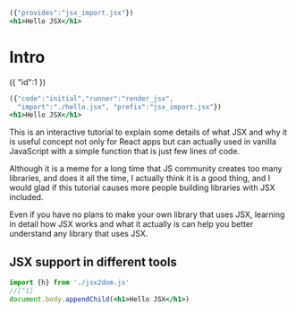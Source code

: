 ```jsx
({"provides":"jsx_import.jsx"})
<h1>Hello JSX</h1>
```

# Intro

({
  "id":1
})

```jsx
({"code":"initial","runner":"render_jsx", 
  "import":"./hello.jsx", "prefix":"jsx_import.jsx"})
<h1>Hello JSX</h1>
```

This is an interactive tutorial to explain some details of what JSX and why it is useful concept not only for React apps but can actually used in vanilla JavaScript with a simple function that is just few lines of code.

Although it is a meme for a long time that JS community creates too many libraries, and does it all the time, I actually think it is a good thing, and I would glad if this tutorial causes more people building libraries with JSX included.

Even if you have no plans to make your own library that uses JSX, learning in detail how JSX works and what it actually is can help you better understand any library that uses JSX.

## JSX support in different tools

```jsx
import {h} from './jsx2dom.js'
//[^1]
document.body.appendChild(<h1>Hello JSX</h1>)
```

[^1]: comment
